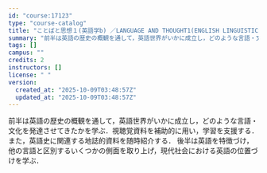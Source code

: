 ```yaml
---
id: "course:17123"
type: "course-catalog"
title: "ことばと思想１(英語学b) ／LANGUAGE AND THOUGHT1(ENGLISH LINGUISTICS (B))"
summary: "前半は英語の歴史の概観を通して，英語世界がいかに成立し，どのような言語・文化を発達させてきたかを学ぶ．視聴覚資料を補助的に用い，学習を支援する．また，英語史に関連する地誌的資料を随時紹介する． 後半は英語を特徴づけ，他の言語と区別するいくつ…"
tags: []
campus: ""
credits: 2
instructors: []
license: " "
version:
  created_at: "2025-10-09T03:48:57Z"
  updated_at: "2025-10-09T03:48:57Z"
---
```


前半は英語の歴史の概観を通して，英語世界がいかに成立し，どのような言語・文化を発達させてきたかを学ぶ．視聴覚資料を補助的に用い，学習を支援する．また，英語史に関連する地誌的資料を随時紹介する． 後半は英語を特徴づけ，他の言語と区別するいくつかの側面を取り上げ，現代社会における英語の位置づけを学ぶ．
